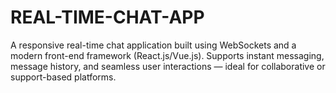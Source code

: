 # REAL-TIME-CHAT-APP
A responsive real-time chat application built using WebSockets and a modern front-end framework (React.js/Vue.js). Supports instant messaging, message history, and seamless user interactions — ideal for collaborative or support-based platforms.
